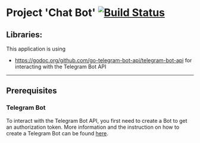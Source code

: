 Project 'Chat Bot' [![Build Status](https://travis-ci.org/MaiLinhGroup/chatbot.svg?branch=master)](https://travis-ci.org/MaiLinhGroup/chatbot)
==================
## Libraries:
This application is using

+ https://godoc.org/github.com/go-telegram-bot-api/telegram-bot-api for interacting with the Telegram Bot API

-------------
## Prerequisites
### Telegram Bot
To interact with the Telegram Bot API, you first need to create a Bot to get an authorization token. More information and the instruction on how to create a Telegram Bot can be found [here](https://core.telegram.org/bots).